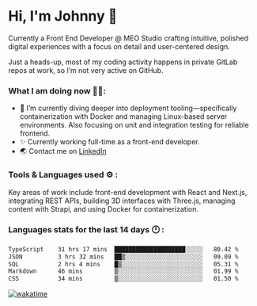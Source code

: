 # Hi, I'm Johnny 👋

Currently a Front End Developer @ MEO Studio crafting intuitive, polished digital experiences with a focus on detail and user-centered design.

Just a heads-up, most of my coding activity happens in private GitLab repos at work, so I’m not very active on GitHub.

### What I am doing now 🧑‍💻:

- 🔭 I’m currently diving deeper into deployment tooling—specifically containerization with Docker and managing Linux-based server environments. Also focusing on unit and integration testing for reliable frontend.
- ✨ Currently working full-time as a front-end developer.
- 🌏 Contact me on [LinkedIn](https://www.linkedin.com/in/johchai/)

### Tools & Languages used ⚙️ :

Key areas of work include front-end development with React and Next.js, integrating REST APIs, building 3D interfaces with Three.js, managing content with Strapi, and using Docker for containerization.

### Languages stats for the last 14 days 🕛 :

<!--START_SECTION:waka-->

```txt
TypeScript    31 hrs 17 mins  ████████████████████░░░░░   80.42 %
JSON          3 hrs 32 mins   ██▒░░░░░░░░░░░░░░░░░░░░░░   09.09 %
SQL           2 hrs 4 mins    █▒░░░░░░░░░░░░░░░░░░░░░░░   05.31 %
Markdown      46 mins         ▒░░░░░░░░░░░░░░░░░░░░░░░░   01.99 %
CSS           34 mins         ▒░░░░░░░░░░░░░░░░░░░░░░░░   01.50 %
```

<!--END_SECTION:waka-->

[![wakatime](https://wakatime.com/badge/user/0cd14e89-b357-451d-b5c1-4a79286fb5a6.svg)](https://wakatime.com/@0cd14e89-b357-451d-b5c1-4a79286fb5a6)
